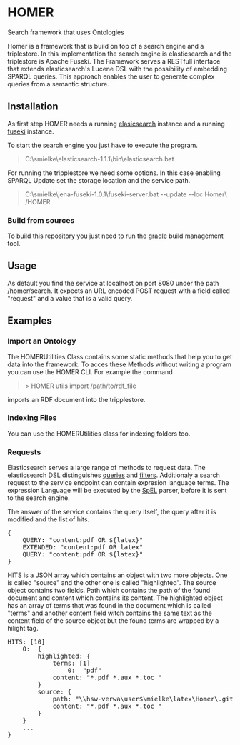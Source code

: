 HOMER
=====

Search framework that uses Ontologies

Homer is a framework that is build on top of a search engine and a triplestore. In this implementation the search engine is elasticsearch and the triplestore is Apache Fuseki. The Framework serves a RESTfull interface that extends elasticsearch's Lucene DSL with the possibility of embedding SPARQL queries. This approach enables the user to generate complex queries from a semantic structure. 

Installation
------------

As first step HOMER needs a running [elasicsearch](http://www.elasticsearch.org/) instance and a running [fuseki](http://jena.apache.org/download/index.cgi) instance.

To start the search engine you just have to execute the program.
> C:\smielke\elasticsearch-1.1.1\bin\elasticsearch.bat

For running the tripplestore we need some options. In this case enabling SPARQL Update set the storage location and the service path.
> C:\smielke\jena-fuseki-1.0.1\fuseki-server.bat --update --loc Homer\ /HOMER


### Build from sources ###
To build this repository you just need to run the [gradle](http://www.gradle.org/) build management tool.

Usage
-----
As default you find the service at localhost on port 8080 under the path /homer/search. It expects an URL encoded POST request with a field called "request" and a value that is a valid query.

Examples
--------

### Import an Ontology ###
The HOMERUtilities Class contains some static methods that help you to get data into the framework. 
To acces these Methods without writing a program you can use the HOMER CLI. For example the command 

> \> HOMER utils import /path/to/rdf_file

imports an RDF document into the tripplestore.

### Indexing Files ###
You can use the HOMERUtilities class for indexing folders too.

### Requests ###
Elasticsearch serves a large range of methods to request data. The elasticsearch DSL distinguishes [queries](http://www.elasticsearch.org/guide/en/elasticsearch/reference/current/query-dsl-queries.html) and [filters](http://www.elasticsearch.org/guide/en/elasticsearch/reference/current/query-dsl-filters.html). Additionaly a search request to the service endpoint can contain expresion language terms. The expression Language will be executed by the [SpEL](http://docs.spring.io/spring/docs/current/spring-framework-reference/html/expressions.html) parser, before it is sent to the search engine.

The answer of the service contains the query itself, the query after it is modified and the list of hits.

<pre>
{
    QUERY: "content:pdf OR ${latex}"
    EXTENDED: "content:pdf OR latex"
    QUERY: "content:pdf OR ${latex}"
}
</pre>


HITS is a JSON array which contains an object with two more objects. One is called "source" and the other one is called "highlighted". The source object contains two fields. Path which contains the path of the found document and content which contains its content. The highlighted object has an array of terms that was found in the document which is called "terms" and another content field witch contains the same text as the content field of the source object but the found terms are wrapped by a hilight tag.

<pre>
HITS: [10]
    0:  {
        highlighted: {
            terms: [1]
                0:  "pdf"
            content: "*.<hilight>pdf</hilight> *.aux *.toc "
        }
        source: {
            path: "\\hsw-verwa\user$\mielke\latex\Homer\.gitignore"
            content: "*.pdf *.aux *.toc "
        }
    }
    ...
}
</pre>